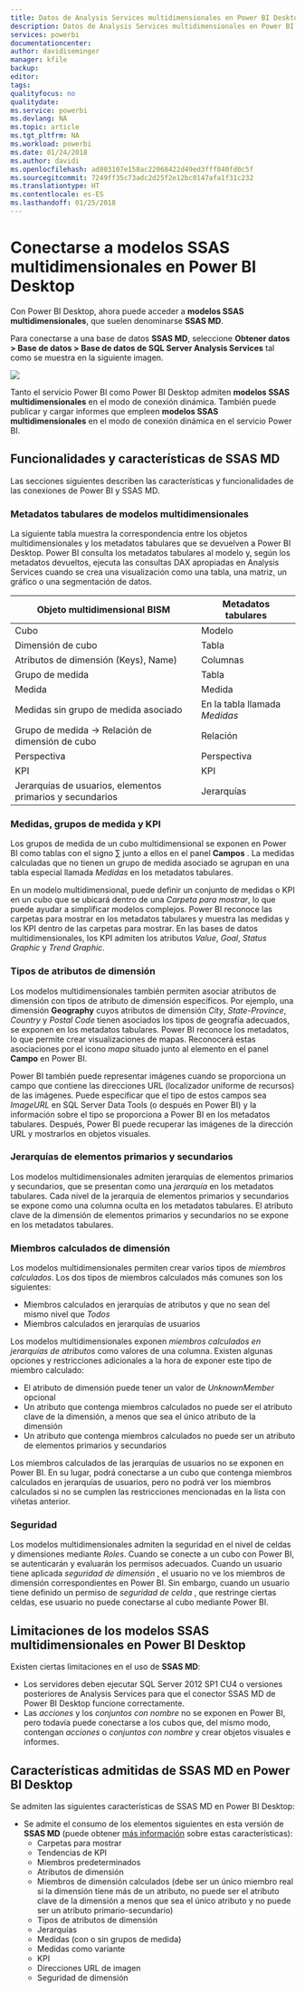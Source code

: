 ```yaml
---
title: Datos de Analysis Services multidimensionales en Power BI Desktop
description: Datos de Analysis Services multidimensionales en Power BI Desktop
services: powerbi
documentationcenter: 
author: davidiseminger
manager: kfile
backup: 
editor: 
tags: 
qualityfocus: no
qualitydate: 
ms.service: powerbi
ms.devlang: NA
ms.topic: article
ms.tgt_pltfrm: NA
ms.workload: powerbi
ms.date: 01/24/2018
ms.author: davidi
ms.openlocfilehash: ad803107e158ac22068422d49ed3fff840fd0c5f
ms.sourcegitcommit: 7249ff35c73adc2d25f2e12bc0147afa1f31c232
ms.translationtype: HT
ms.contentlocale: es-ES
ms.lasthandoff: 01/25/2018
---
```

# <a name="connect-to-ssas-multidimensional-models-in-power-bi-desktop"></a>Conectarse a modelos SSAS multidimensionales en Power BI Desktop
Con Power BI Desktop, ahora puede acceder a **modelos SSAS multidimensionales**, que suelen denominarse **SSAS MD**.

Para conectarse a una base de datos **SSAS MD**, seleccione **Obtener datos &gt; Base de datos &gt; Base de datos de SQL Server Analysis Services** tal como se muestra en la siguiente imagen.

![](media/desktop-ssas-multidimensional/ssas-multidimensional-2.png)

Tanto el servicio Power BI como Power BI Desktop admiten **modelos SSAS multidimensionales** en el modo de conexión dinámica. También puede publicar y cargar informes que empleen **modelos SSAS multidimensionales** en el modo de conexión dinámica en el servicio Power BI.

## <a name="capabilities-and-features-of-ssas-md"></a>Funcionalidades y características de SSAS MD
Las secciones siguientes describen las características y funcionalidades de las conexiones de Power BI y SSAS MD.

### <a name="tabular-metadata-of-multidimensional-models"></a>Metadatos tabulares de modelos multidimensionales
La siguiente tabla muestra la correspondencia entre los objetos multidimensionales y los metadatos tabulares que se devuelven a Power BI Desktop. Power BI consulta los metadatos tabulares al modelo y, según los metadatos devueltos, ejecuta las consultas DAX apropiadas en Analysis Services cuando se crea una visualización como una tabla, una matriz, un gráfico o una segmentación de datos.

| Objeto multidimensional BISM | Metadatos tabulares |
| --- | --- |
| Cubo |Modelo |
| Dimensión de cubo |Tabla |
| Atributos de dimensión (Keys), Name) |Columnas |
| Grupo de medida |Tabla |
| Medida |Medida |
| Medidas sin grupo de medida asociado |En la tabla llamada *Medidas* |
| Grupo de medida -> Relación de dimensión de cubo |Relación |
| Perspectiva |Perspectiva |
| KPI |KPI |
| Jerarquías de usuarios, elementos primarios y secundarios |Jerarquías |

### <a name="measures-measure-groups-and-kpis"></a>Medidas, grupos de medida y KPI
Los grupos de medida de un cubo multidimensional se exponen en Power BI como tablas con el signo ∑ junto a ellos en el panel **Campos** . La medidas calculadas que no tienen un grupo de medida asociado se agrupan en una tabla especial llamada *Medidas* en los metadatos tabulares.

En un modelo multidimensional, puede definir un conjunto de medidas o KPI en un cubo que se ubicará dentro de una *Carpeta para mostrar*, lo que puede ayudar a simplificar modelos complejos. Power BI reconoce las carpetas para mostrar en los metadatos tabulares y muestra las medidas y los KPI dentro de las carpetas para mostrar. En las bases de datos multidimensionales, los KPI admiten los atributos *Value*, *Goal*, *Status Graphic* y *Trend Graphic*.

### <a name="dimension-attribute-type"></a>Tipos de atributos de dimensión
Los modelos multidimensionales también permiten asociar atributos de dimensión con tipos de atributo de dimensión específicos. Por ejemplo, una dimensión **Geography** cuyos atributos de dimensión *City*, *State-Province*, *Country* y *Postal Code* tienen asociados los tipos de geografía adecuados, se exponen en los metadatos tabulares. Power BI reconoce los metadatos, lo que permite crear visualizaciones de mapas. Reconocerá estas asociaciones por el icono *mapa* situado junto al elemento en el panel **Campo** en Power BI.

Power BI también puede representar imágenes cuando se proporciona un campo que contiene las direcciones URL (localizador uniforme de recursos) de las imágenes. Puede especificar que el tipo de estos campos sea *ImageURL* en SQL Server Data Tools (o después en Power BI) y la información sobre el tipo se proporciona a Power BI en los metadatos tabulares. Después, Power BI puede recuperar las imágenes de la dirección URL y mostrarlos en objetos visuales.

### <a name="parent-child-hierarchies"></a>Jerarquías de elementos primarios y secundarios
Los modelos multidimensionales admiten jerarquías de elementos primarios y secundarios, que se presentan como una *jerarquía* en los metadatos tabulares. Cada nivel de la jerarquía de elementos primarios y secundarios se expone como una columna oculta en los metadatos tabulares. El atributo clave de la dimensión de elementos primarios y secundarios no se expone en los metadatos tabulares.

### <a name="dimension-calculated-members"></a>Miembros calculados de dimensión
Los modelos multidimensionales permiten crear varios tipos de *miembros calculados*. Los dos tipos de miembros calculados más comunes son los siguientes:

* Miembros calculados en jerarquías de atributos y que no sean del mismo nivel que *Todos*
* Miembros calculados en jerarquías de usuarios

Los modelos multidimensionales exponen *miembros calculados en jerarquías de atributos* como valores de una columna. Existen algunas opciones y restricciones adicionales a la hora de exponer este tipo de miembro calculado:

* El atributo de dimensión puede tener un valor de *UnknownMember* opcional
* Un atributo que contenga miembros calculados no puede ser el atributo clave de la dimensión, a menos que sea el único atributo de la dimensión
* Un atributo que contenga miembros calculados no puede ser un atributo de elementos primarios y secundarios

Los miembros calculados de las jerarquías de usuarios no se exponen en Power BI. En su lugar, podrá conectarse a un cubo que contenga miembros calculados en jerarquías de usuarios, pero no podrá ver los miembros calculados si no se cumplen las restricciones mencionadas en la lista con viñetas anterior.

### <a name="security"></a>Seguridad
Los modelos multidimensionales admiten la seguridad en el nivel de celdas y dimensiones mediante *Roles*. Cuando se conecte a un cubo con Power BI, se autenticarán y evaluarán los permisos adecuados. Cuando un usuario tiene aplicada *seguridad de dimensión* , el usuario no ve los miembros de dimensión correspondientes en Power BI. Sin embargo, cuando un usuario tiene definido un permiso de *seguridad de celda* , que restringe ciertas celdas, ese usuario no puede conectarse al cubo mediante Power BI.

## <a name="limitations-of-ssas-multidimensional-models-in-power-bi-desktop"></a>Limitaciones de los modelos SSAS multidimensionales en Power BI Desktop
Existen ciertas limitaciones en el uso de **SSAS MD**:

* Los servidores deben ejecutar SQL Server 2012 SP1 CU4 o versiones posteriores de Analysis Services para que el conector SSAS MD de Power BI Desktop funcione correctamente.
* Las *acciones* y los *conjuntos con nombre* no se exponen en Power BI, pero todavía puede conectarse a los cubos que, del mismo modo, contengan *acciones* o *conjuntos con nombre* y crear objetos visuales e informes.

## <a name="supported-features-of-ssas-md-in-power-bi-desktop"></a>Características admitidas de SSAS MD en Power BI Desktop
Se admiten las siguientes características de SSAS MD en Power BI Desktop:

* Se admite el consumo de los elementos siguientes en esta versión de **SSAS MD** (puede obtener [más información](https://msdn.microsoft.com/library/jj969574.aspx) sobre estas características):
  * Carpetas para mostrar
  * Tendencias de KPI
  * Miembros predeterminados
  * Atributos de dimensión
  * Miembros de dimensión calculados (debe ser un único miembro real si la dimensión tiene más de un atributo, no puede ser el atributo clave de la dimensión a menos que sea el único atributo y no puede ser un atributo primario-secundario)
  * Tipos de atributos de dimensión
  * Jerarquías
  * Medidas (con o sin grupos de medida)
  * Medidas como variante
  * KPI
  * Direcciones URL de imagen
  * Seguridad de dimensión

